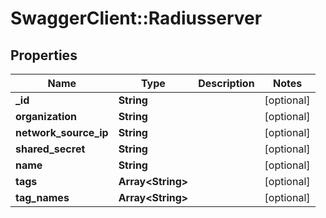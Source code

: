 # SwaggerClient::Radiusserver

## Properties
Name | Type | Description | Notes
------------ | ------------- | ------------- | -------------
**_id** | **String** |  | [optional] 
**organization** | **String** |  | [optional] 
**network_source_ip** | **String** |  | [optional] 
**shared_secret** | **String** |  | [optional] 
**name** | **String** |  | [optional] 
**tags** | **Array&lt;String&gt;** |  | [optional] 
**tag_names** | **Array&lt;String&gt;** |  | [optional] 


